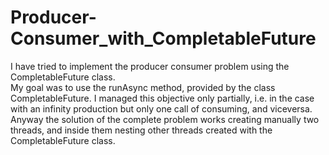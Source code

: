 # Producer-Consumer_with_CompletableFuture
I have tried to implement the producer consumer problem using the CompletableFuture class. <br />
My goal was to use the runAsync method, provided by the class CompletableFuture. 
I managed this objective only partially, i.e. in the case with an infinity production but only one call of consuming, and viceversa. <br />
Anyway the solution of the complete problem works creating manually two threads, and inside them nesting other threads created with the CompletableFuture class. 
